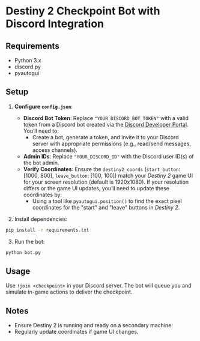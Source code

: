 # Destiny 2 Checkpoint Bot with Discord Integration

## Requirements
- Python 3.x
- discord.py
- pyautogui

## Setup
1. **Configure `config.json`**:
   - **Discord Bot Token**: Replace `"YOUR_DISCORD_BOT_TOKEN"` with a valid token from a Discord bot created via the [Discord Developer Portal](https://discord.com/developers/applications). You’ll need to:
     - Create a bot, generate a token, and invite it to your Discord server with appropriate permissions (e.g., read/send messages, access channels).
   - **Admin IDs**: Replace `"YOUR_DISCORD_ID"` with the Discord user ID(s) of the bot admin.
   - **Verify Coordinates**: Ensure the `destiny2_coords` (`start_button`: [1000, 800], `leave_button`: [100, 100]) match your *Destiny 2* game UI for your screen resolution (default is 1920x1080). If your resolution differs or the game UI updates, you’ll need to update these coordinates by:
     - Using a tool like `pyautogui.position()` to find the exact pixel coordinates for the "start" and "leave" buttons in *Destiny 2*.
       
2. Install dependencies:
```bash
pip install -r requirements.txt
```
3. Run the bot:
```bash
python bot.py
```

## Usage
Use `!join <checkpoint>` in your Discord server. The bot will queue you and simulate in-game actions to deliver the checkpoint.

## Notes
- Ensure Destiny 2 is running and ready on a secondary machine.
- Regularly update coordinates if game UI changes.
